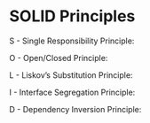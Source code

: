 # SOLID Principles


S - Single Responsibility Principle:




O - Open/Closed Principle:





L - Liskov’s Substitution Principle:





I - Interface Segregation Principle:






D - Dependency Inversion Principle:
